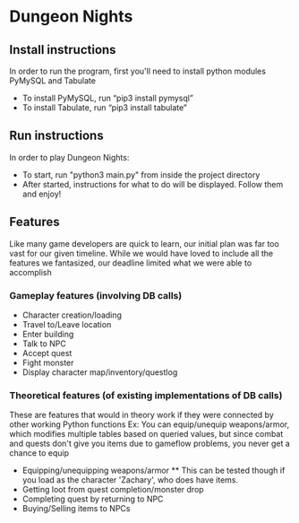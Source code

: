 # Dungeon Nights

## Install instructions
In order to run the program, first you'll need to install python modules PyMySQL and Tabulate
* To install PyMySQL, run “pip3 install pymysql”
* To install Tabulate, run “pip3 install tabulate”

## Run instructions
In order to play Dungeon Nights:
* To start, run "python3 main.py" from inside the project directory
* After started, instructions for what to do will be displayed. Follow them and enjoy!

## Features
Like many game developers are quick to learn, our initial plan was far too vast for our given timeline.
While we would have loved to include all the features we fantasized, our deadline limited what we were able to accomplish

### Gameplay features (involving DB calls)
* Character creation/loading
* Travel to/Leave location
* Enter building
* Talk to NPC
* Accept quest
* Fight monster
* Display character map/inventory/questlog

### Theoretical features (of existing implementations of DB calls)
These are features that would in theory work if they were connected by other working Python functions
Ex: You can equip/unequip weapons/armor, which modifies multiple tables based on queried values,
but since combat and quests don't give you items due to gameflow problems, you never get a chance to equip

* Equipping/unequipping weapons/armor
** This can be tested though if you load as the character 'Zachary', who does have items.
* Getting loot from quest completion/monster drop
* Completing quest by returning to NPC
* Buying/Selling items to NPCs 